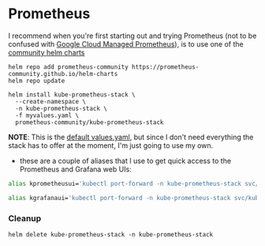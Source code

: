 # Prometheus

I recommend when you're first starting out and trying Prometheus (not to be confused with [Google Cloud Managed Prometheus](https://cloud.google.com/stackdriver/docs/managed-prometheus)), is to use one of the [community helm charts](https://github.com/prometheus-community/helm-charts)

```
helm repo add prometheus-community https://prometheus-community.github.io/helm-charts
helm repo update

helm install kube-prometheus-stack \
  --create-namespace \
  -n kube-prometheus-stack \
  -f myvalues.yaml \
  prometheus-community/kube-prometheus-stack
```

**NOTE**: This is the [default values.yaml](https://github.com/prometheus-community/helm-charts/blob/main/charts/kube-prometheus-stack/values.yaml), but since I don't need everything the stack has to offer at the moment, I'm just going to use my own.

- these are a couple of aliases that I use to get quick access to the Prometheus and Grafana web UIs:
```sh
alias kprometheusui='kubectl port-forward -n kube-prometheus-stack svc/kube-prometheus-stack-prometheus 9090:9090'

alias kgrafanaui='kubectl port-forward -n kube-prometheus-stack svc/kube-prometheus-stack-grafana 3000:80'
```

### Cleanup
```
helm delete kube-prometheus-stack -n kube-prometheus-stack
```
